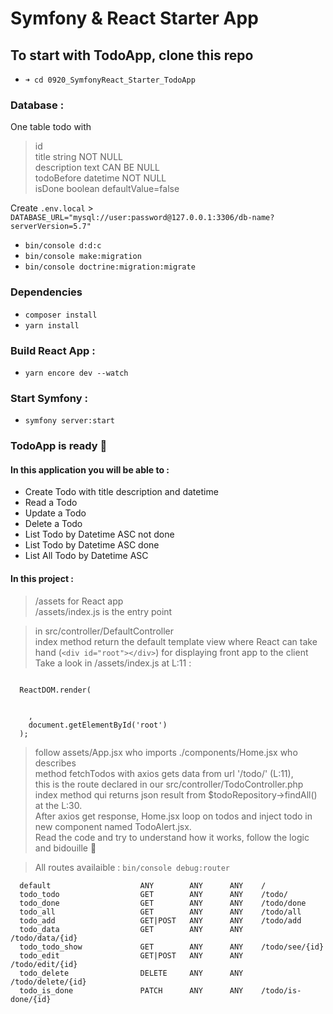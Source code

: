 # Symfony & React Starter App

## To start with TodoApp, clone this repo  

- ``` ➜ cd 0920_SymfonyReact_Starter_TodoApp ``` 

### Database : 

One table todo with 
> id <br>
> title string NOT NULL <br>
> description text CAN BE NULL <br>
> todoBefore datetime NOT NULL <br> 
> isDone boolean defaultValue=false <br>

Create `.env.local` > `DATABASE_URL="mysql://user:password@127.0.0.1:3306/db-name?serverVersion=5.7"`

- ``` bin/console d:d:c ``` 
- ``` bin/console make:migration ``` 
- ``` bin/console doctrine:migration:migrate ``` 

### Dependencies
- ``` composer install ```
- ``` yarn install ```

### Build React App :
- ``` yarn encore dev --watch ```


### Start Symfony :
- ``` symfony server:start ```


### TodoApp is ready 🤌

#### In this application you will be able to :
- Create Todo with title description and datetime
- Read a Todo
- Update a Todo
- Delete a Todo
- List Todo by Datetime ASC not done
- List Todo by Datetime ASC done
- List All Todo by Datetime ASC 


#### In this project :

> /assets for React app <br>
> /assets/index.js is the entry point
  
> in src/controller/DefaultController <br> 
  index method return the default template view where React can take hand (`<div id="root"></div>`) for displaying front app to the client <br>
  Take a look in /assets/index.js at L:11 : 
  <pre><code>
  ReactDOM.render(
    <React.StrictMode>
    <App />
    </React.StrictMode>,
    document.getElementById('root')
  );
</code></pre>

> follow assets/App.jsx who imports ./components/Home.jsx who describes <br> method fetchTodos with axios gets data from url '/todo/' (L:11), <br> 
  this is the route declared in our src/controller/TodoController.php index method qui returns json result from $todoRepository->findAll() at the L:30. <br> 
  After axios get response, Home.jsx loop on todos and inject todo in new component named TodoAlert.jsx. <br> 
  Read the code and try to understand how it works, follow the logic and bidouille 🔧 <br>

> All routes availaible : ``` bin/console debug:router ```
```
  default                    ANY        ANY      ANY    /                                  
  todo_todo                  GET        ANY      ANY    /todo/                             
  todo_done                  GET        ANY      ANY    /todo/done                         
  todo_all                   GET        ANY      ANY    /todo/all                          
  todo_add                   GET|POST   ANY      ANY    /todo/add                          
  todo_data                  GET        ANY      ANY    /todo/data/{id}                    
  todo_todo_show             GET        ANY      ANY    /todo/see/{id}                     
  todo_edit                  GET|POST   ANY      ANY    /todo/edit/{id}                    
  todo_delete                DELETE     ANY      ANY    /todo/delete/{id}                  
  todo_is_done               PATCH      ANY      ANY    /todo/is-done/{id}
```
